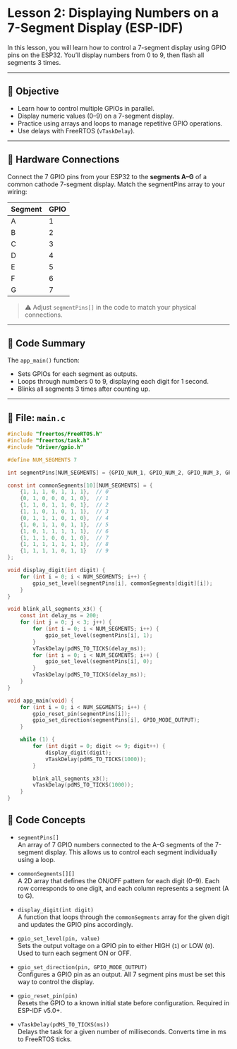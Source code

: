# Lesson 2: Displaying Numbers on a 7-Segment Display (ESP-IDF)

In this lesson, you will learn how to control a 7-segment display using GPIO pins on the ESP32. You’ll display numbers from 0 to 9, then flash all segments 3 times.

---

## 🧠 Objective

- Learn how to control multiple GPIOs in parallel.
- Display numeric values (0–9) on a 7-segment display.
- Practice using arrays and loops to manage repetitive GPIO operations.
- Use delays with FreeRTOS (`vTaskDelay`).

---

## 🔌 Hardware Connections

Connect the 7 GPIO pins from your ESP32 to the **segments A–G** of a common cathode 7-segment display. Match the segmentPins array to your wiring:

| Segment | GPIO |
|---------|------|
| A       | 1    |
| B       | 2    |
| C       | 3    |
| D       | 4    |
| E       | 5    |
| F       | 6    |
| G       | 7    |

> ⚠️ Adjust `segmentPins[]` in the code to match your physical connections.

---

## 📄 Code Summary

The `app_main()` function:
- Sets GPIOs for each segment as outputs.
- Loops through numbers 0 to 9, displaying each digit for 1 second.
- Blinks all segments 3 times after counting up.

---

## 📁 File: `main.c`

```c
#include "freertos/FreeRTOS.h"
#include "freertos/task.h"
#include "driver/gpio.h"

#define NUM_SEGMENTS 7

int segmentPins[NUM_SEGMENTS] = {GPIO_NUM_1, GPIO_NUM_2, GPIO_NUM_3, GPIO_NUM_4, GPIO_NUM_5, GPIO_NUM_6, GPIO_NUM_7};

const int commonSegments[10][NUM_SEGMENTS] = {
    {1, 1, 1, 0, 1, 1, 1},  // 0
    {0, 1, 0, 0, 0, 1, 0},  // 1
    {1, 1, 0, 1, 1, 0, 1},  // 2
    {1, 1, 0, 1, 0, 1, 1},  // 3
    {0, 1, 1, 1, 0, 1, 0},  // 4
    {1, 0, 1, 1, 0, 1, 1},  // 5
    {1, 0, 1, 1, 1, 1, 1},  // 6
    {1, 1, 1, 0, 0, 1, 0},  // 7
    {1, 1, 1, 1, 1, 1, 1},  // 8
    {1, 1, 1, 1, 0, 1, 1}   // 9
};

void display_digit(int digit) {
    for (int i = 0; i < NUM_SEGMENTS; i++) {
        gpio_set_level(segmentPins[i], commonSegments[digit][i]);
    }
}

void blink_all_segments_x3() {
    const int delay_ms = 200;
    for (int j = 0; j < 3; j++) {
        for (int i = 0; i < NUM_SEGMENTS; i++) {
            gpio_set_level(segmentPins[i], 1);
        }
        vTaskDelay(pdMS_TO_TICKS(delay_ms));
        for (int i = 0; i < NUM_SEGMENTS; i++) {
            gpio_set_level(segmentPins[i], 0);
        }
        vTaskDelay(pdMS_TO_TICKS(delay_ms));
    }
}

void app_main(void) {
    for (int i = 0; i < NUM_SEGMENTS; i++) {
        gpio_reset_pin(segmentPins[i]);
        gpio_set_direction(segmentPins[i], GPIO_MODE_OUTPUT);
    }

    while (1) {
        for (int digit = 0; digit <= 9; digit++) {
            display_digit(digit);
            vTaskDelay(pdMS_TO_TICKS(1000));
        }

        blink_all_segments_x3();
        vTaskDelay(pdMS_TO_TICKS(1000));
    }
}
```

## 📝 Code Concepts

- `segmentPins[]`  
  An array of 7 GPIO numbers connected to the A–G segments of the 7-segment display. This allows us to control each segment individually using a loop.

- `commonSegments[][]`  
  A 2D array that defines the ON/OFF pattern for each digit (0–9). Each row corresponds to one digit, and each column represents a segment (A to G).

- `display_digit(int digit)`  
  A function that loops through the `commonSegments` array for the given digit and updates the GPIO pins accordingly.

- `gpio_set_level(pin, value)`  
  Sets the output voltage on a GPIO pin to either HIGH (`1`) or LOW (`0`). Used to turn each segment ON or OFF.

- `gpio_set_direction(pin, GPIO_MODE_OUTPUT)`  
  Configures a GPIO pin as an output. All 7 segment pins must be set this way to control the display.

- `gpio_reset_pin(pin)`  
  Resets the GPIO to a known initial state before configuration. Required in ESP-IDF v5.0+.

- `vTaskDelay(pdMS_TO_TICKS(ms))`  
  Delays the task for a given number of milliseconds. Converts time in ms to FreeRTOS ticks.
